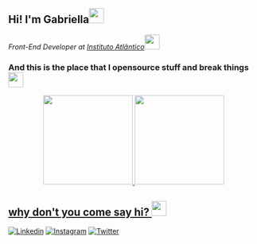 
##  Hi! I'm Gabriella<img src="https://cultofthepartyparrot.com/parrots/hd/flowerparrot.gif" width="30"> 
<p><em>Front-End Developer at <a href="https://www.atlantico.com.br">Instituto Atlântico</a><img src="https://media.giphy.com/media/WUlplcMpOCEmTGBtBW/giphy.gif" width="30"> 
</em></p>

### And this is the place that I opensource stuff and break things <img src="https://images.squarespace-cdn.com/content/v1/5a57b2156f4ca323cbeb0846/1613238916584-ZG3SYRWUW2PALBFMIZCT/SADSticker-Emoji.gif" width="30"> 

<div align="center">
  <a href="https://github.com/g4bdev">
  <img height="180em" src="https://github-readme-stats.vercel.app/api?username=g4bdev&show_icons=true&theme=dracula&include_all_commits=true&count_private=true"/>
  <img height="180em" src="https://github-readme-stats.vercel.app/api/top-langs/?username=rafaballerini&layout=compact&langs_count=7&theme=dracula"/>
</div>

## why don't you come say hi? <img src="https://user-images.githubusercontent.com/42378118/110234147-e3259600-7f4e-11eb-95be-0c4047144dea.gif" width="30"><br>

[![Linkedin](https://img.shields.io/badge/LinkedIn-0077B5?style=for-the-badge&logo=linkedin&logoColor=white)](https://www.linkedin.com/in/g4briella-alves/)
[![Instagram](https://img.shields.io/badge/Instagram-E4405F?style=for-the-badge&logo=instagram&logoColor=white)](https://www.instagram.com/gabfps/)
[![Twitter](https://img.shields.io/badge/Twitter-1DA1F2?style=for-the-badge&logo=twitter&logoColor=white)](https://twitter.com/gabtuit)

  ##
